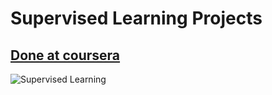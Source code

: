 # Supervised Learning Projects
## <a href="https://www.deeplearning.ai/courses/machine-learning-specialization/">Done at coursera</a> 
<img src="https://techvidvan.com/tutorials/wp-content/uploads/sites/2/2020/07/Supervised-Learning-in-ML.jpg" alt="Supervised Learning" align="center" height="auto" width="auto" />
